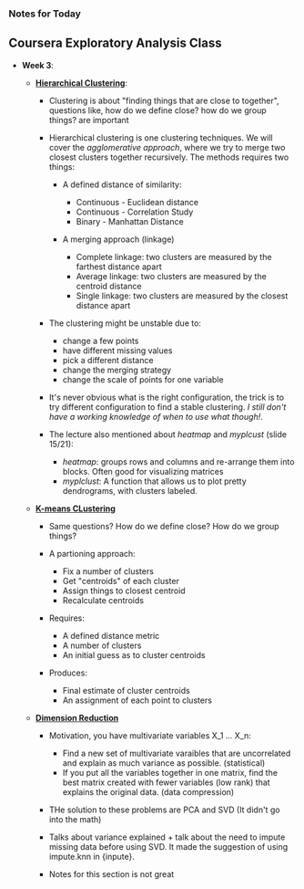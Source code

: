 ### Notes for Today

## Coursera Exploratory Analysis Class

* **Week 3**:
	* [**Hierarchical Clustering**](https://d396qusza40orc.cloudfront.net/exdata/lecture_slides/hierachicalClustering.pdf):
		
		* Clustering is about "finding things that are close to together", questions like, how do we define close? how do we group things? are important
		* Hierarchical clustering is one clustering techniques. We will cover the _agglomerative approach_, where we try to merge two closest clusters together recursively. The methods requires two things:
			
			* A defined distance of similarity:
				* Continuous - Euclidean distance
				* Continuous - Correlation Study
				* Binary - Manhattan Distance
			
			* A merging approach (linkage)
				* Complete linkage: two clusters are measured by the farthest distance apart
				* Average linkage: two clusters are measured by the centroid distance
				* Single linkage: two clusters are measured by the closest distance apart
		
		* The clustering might be unstable due to:
			* change a few points
			* have different missing values
			* pick a different distance
			* change the merging strategy
			* change the scale of points for one variable

		* It's never obvious what is the right configuration, the trick is to try different configuration to find a stable clustering. _I still don't have a working knowledge of when to use what though!_.

		* The lecture also mentioned about _heatmap_ and _myplcust_ (slide 15/21):
			* _heatmap_: groups rows and columns and re-arrange them into blocks. Often good for visualizing matrices
			* _myplclust_: A function that allows us to plot pretty dendrograms, with clusters labeled.

	* [**K-means CLustering**](https://d396qusza40orc.cloudfront.net/exdata/lecture_slides/kmeansClustering.pdf)
		* Same questions? How do we define close? How do we group things?
		
		* A partioning approach:
			* Fix a number of clusters
			* Get "centroids" of each cluster
			* Assign things to closest centroid
			* Recalculate centroids
		
		* Requires:
			* A defined distance metric
			* A number of clusters
			* An initial guess as to cluster centroids

		* Produces:
			* Final estimate of cluster centroids
			* An assignment of each point to clusters

	* [**Dimension Reduction**](https://d396qusza40orc.cloudfront.net/exdata/lecture_slides/dimensionReduction.pdf)
		* Motivation, you have multivariate variables X_1 ... X_n:
			* Find a  new set of multivariate varaibles that are uncorrelated and explain as much variance as possible. (statistical)
			* If you put all the variables together in one matrix, find the best matrix created with fewer variables (low rank) that explains the original data. (data compression)

		* THe solution to these problems are PCA and SVD (It didn't go into the math)

		* Talks about variance explained + talk about the need to impute missing data before using SVD. It made the suggestion of using impute.knn in {inpute}.

		* Notes for this section is not great




